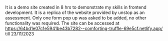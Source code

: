 It is a demo site created in 8 hrs to demonstrate my skills in frontend development. 
It is a replica of the website provided by unstop as an assessment.
Only one form pop up was asked to be added, no other functionality was required.
The site can be accessed at https://64bd1e07c1e5941be43b7282--comforting-truffle-69e5cf.netlify.app/ till 23/11/2023
